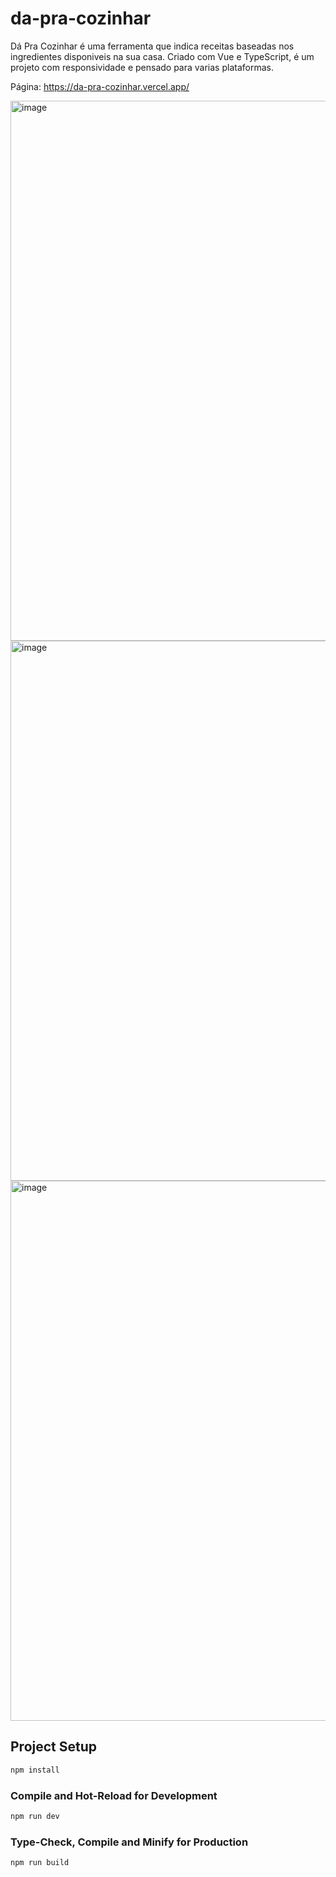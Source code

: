 # da-pra-cozinhar
Dá Pra Cozinhar é uma ferramenta que indica receitas baseadas nos ingredientes disponiveis na sua casa.
Criado com Vue e TypeScript, é um projeto com responsividade e pensado para varias plataformas.

Página: https://da-pra-cozinhar.vercel.app/

<img width="1900" height="864" alt="image" src="https://github.com/user-attachments/assets/870c8fc2-03e4-44f1-bc82-377478bd1dfc" />
<img width="1900" height="864" alt="image" src="https://github.com/user-attachments/assets/f5daa6f7-d042-46dd-8234-959b27bf0f15" />
<img width="1900" height="864" alt="image" src="https://github.com/user-attachments/assets/2e3a63bc-a1b1-4eba-be96-fd1a8590d426" />


## Project Setup

```sh
npm install
```

### Compile and Hot-Reload for Development

```sh
npm run dev
```

### Type-Check, Compile and Minify for Production

```sh
npm run build
```
